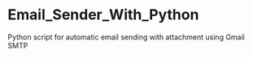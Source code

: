 # Email_Sender_With_Python
Python script for automatic email sending with attachment using Gmail SMTP
